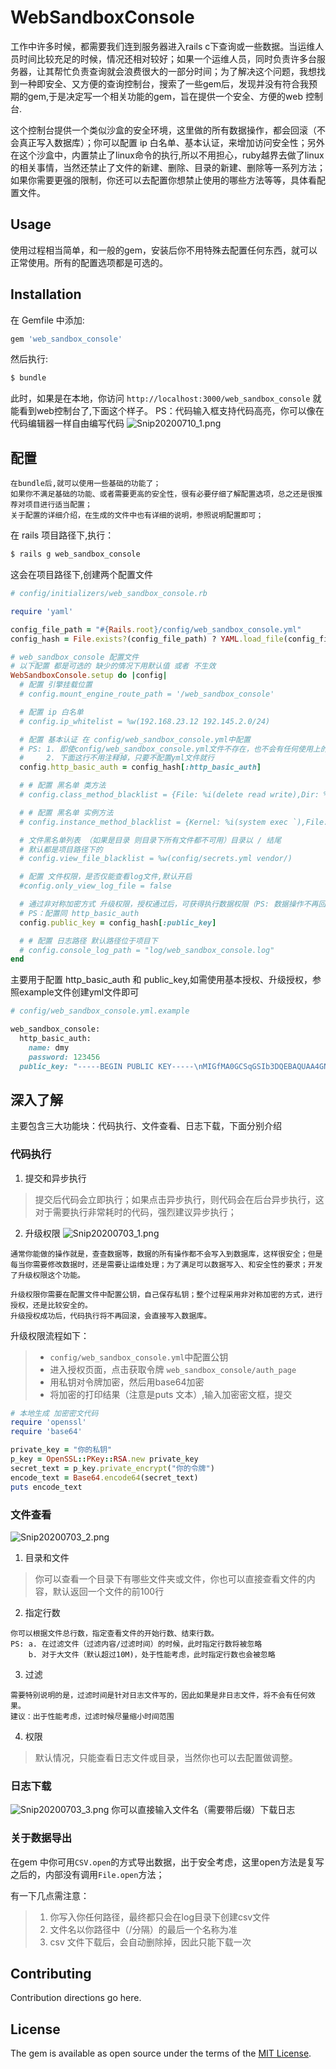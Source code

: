 # WebSandboxConsole
工作中许多时候，都需要我们连到服务器进入rails c下查询或一些数据。当运维人员时间比较充足的时候，情况还相对较好；如果一个运维人员，同时负责许多台服务器，让其帮忙负责查询就会浪费很大的一部分时间；为了解决这个问题，我想找到一种即安全、又方便的查询控制台，搜索了一些gem后，发现并没有符合我预期的gem,于是决定写一个相关功能的gem，旨在提供一个安全、方便的web 控制台.

这个控制台提供一个类似沙盒的安全环境，这里做的所有数据操作，都会回滚（不会真正写入数据库）；你可以配置 ip 白名单、基本认证，来增加访问安全性；另外在这个沙盒中，内置禁止了linux命令的执行,所以不用担心，ruby越界去做了linux的相关事情，当然还禁止了文件的新建、删除、目录的新建、删除等一系列方法；如果你需要更强的限制，你还可以去配置你想禁止使用的哪些方法等等，具体看配置文件。

## Usage
使用过程相当简单，和一般的gem，安装后你不用特殊去配置任何东西，就可以正常使用。所有的配置选项都是可选的。

## Installation
在 Gemfile 中添加:

```ruby
gem 'web_sandbox_console'
```

然后执行:
```bash
$ bundle
```

此时，如果是在本地，你访问 `http://localhost:3000/web_sandbox_console` 就能看到web控制台了,下面这个样子。
PS：代码输入框支持代码高亮，你可以像在代码编辑器一样自由编写代码
![Snip20200710_1.png](https://i.loli.net/2020/07/10/XqolSYAIJGKa5xg.png)

## 配置
```
在bundle后,就可以使用一些基础的功能了；
如果你不满足基础的功能、或者需要更高的安全性，很有必要仔细了解配置选项，总之还是很推荐对项目进行适当配置；
关于配置的详细介绍，在生成的文件中也有详细的说明，参照说明配置即可；
```

在 rails 项目路径下,执行：
```bash
$ rails g web_sandbox_console
```

这会在项目路径下,创建两个配置文件
```ruby
# config/initializers/web_sandbox_console.rb

require 'yaml'

config_file_path = "#{Rails.root}/config/web_sandbox_console.yml"
config_hash = File.exists?(config_file_path) ? YAML.load_file(config_file_path).with_indifferent_access[:web_sandbox_console] : {}

# web_sandbox_console 配置文件 
# 以下配置 都是可选的 缺少的情况下用默认值 或者 不生效
WebSandboxConsole.setup do |config|
  # 配置 引擎挂载位置
  # config.mount_engine_route_path = '/web_sandbox_console'

  # 配置 ip 白名单
  # config.ip_whitelist = %w(192.168.23.12 192.145.2.0/24)

  # 配置 基本认证 在 config/web_sandbox_console.yml中配置
  # PS: 1. 即使config/web_sandbox_console.yml文件不存在，也不会有任何使用上的影响,效果相当于没有开启
  #     2. 下面这行不用注释掉，只要不配置yml文件就行
  config.http_basic_auth = config_hash[:http_basic_auth]

  # # 配置 黑名单 类方法
  # config.class_method_blacklist = {File: %i(delete read write),Dir: %i(new delete mkdir)}

  # # 配置 黑名单 实例方法
  # config.instance_method_blacklist = {Kernel: %i(system exec `),File: %i(chmod chown)}

  # 文件黑名单列表 （如果是目录 则目录下所有文件都不可用）目录以 / 结尾
  # 默认都是项目路径下的
  # config.view_file_blacklist = %w(config/secrets.yml vendor/)

  # 配置 文件权限，是否仅能查看log文件,默认开启
  #config.only_view_log_file = false

  # 通过非对称加密方式 升级权限，授权通过后，可获得执行数据权限（PS: 数据操作不再回滚）
  # PS：配置同 http_basic_auth
  config.public_key = config_hash[:public_key]

  # # 配置 日志路径 默认路径位于项目下
  # config.console_log_path = "log/web_sandbox_console.log"
end
```

主要用于配置 http_basic_auth 和 public_key,如需使用基本授权、升级授权，参照example文件创建yml文件即可
```ruby
# config/web_sandbox_console.yml.example

web_sandbox_console:
  http_basic_auth:
    name: dmy
    password: 123456
  public_key: "-----BEGIN PUBLIC KEY-----\nMIGfMA0GCSqGSIb3DQEBAQUAA4GNADCBiQKBgQDMbJOE1vQT1jFpaH1GPYzdRJN/\nLh8VePmzXs5BYOLHB0xIjArL1NlXMbCJ+AS2rv3/oHIOdHhEuZw0tmm9DhG100R8\nRjBpsEKCDI88jl9qRkFmD3CVk8XQXv6c2IkRZCYSTvgDkmnKAlORksfw+p0cR2AQ\nlAtAsNsNviKYBzXKfQIDAQAB\n-----END PUBLIC KEY-----\n"

```

## 深入了解
主要包含三大功能块：代码执行、文件查看、日志下载，下面分别介绍

### 代码执行
1. 提交和异步执行

> 提交后代码会立即执行；如果点击异步执行，则代码会在后台异步执行，这对于需要执行非常耗时的代码，强烈建议异步执行；

2. 升级权限
![Snip20200703_1.png](https://i.loli.net/2020/07/03/26zf5WOBFqmaiHC.png)

```
通常你能做的操作就是，查查数据等，数据的所有操作都不会写入到数据库，这样很安全；但是每当你需要修改数据时，还是需要让运维处理；为了满足可以数据写入、和安全性的要求；开发了升级权限这个功能。

升级权限你需要在配置文件中配置公钥，自己保存私钥；整个过程采用非对称加密的方式，进行授权，还是比较安全的。
升级授权成功后，代码执行将不再回滚，会直接写入数据库。
```

升级权限流程如下：
> -  `config/web_sandbox_console.yml`中配置公钥
> - 进入授权页面，点击获取令牌 `web_sandbox_console/auth_page`
> - 用私钥对令牌加密，然后用base64加密
> - 将加密的打印结果（注意是puts 文本）,输入加密密文框，提交

```ruby
# 本地生成 加密密文代码
require 'openssl'
require 'base64'

private_key = "你的私钥"
p_key = OpenSSL::PKey::RSA.new private_key
secret_text = p_key.private_encrypt("你的令牌")
encode_text = Base64.encode64(secret_text)
puts encode_text
```

### 文件查看
![Snip20200703_2.png](https://i.loli.net/2020/07/03/zFMjpRSX8fCDQ2i.png)
1. 目录和文件

> 你可以查看一个目录下有哪些文件夹或文件，你也可以直接查看文件的内容，默认返回一个文件的前100行

2. 指定行数
```
你可以根据文件总行数，指定查看文件的开始行数、结束行数。
PS: a. 在过滤文件（过滤内容/过滤时间）的时候，此时指定行数将被忽略
    b. 对于大文件（默认超过10M)，处于性能考虑，此时指定行数也会被忽略
```

3. 过滤
```
需要特别说明的是，过滤时间是针对日志文件写的，因此如果是非日志文件，将不会有任何效果。
建议：出于性能考虑，过滤时候尽量缩小时间范围
```

4. 权限

> 默认情况，只能查看日志文件或目录，当然你也可以去配置做调整。

### 日志下载
![Snip20200703_3.png](https://i.loli.net/2020/07/03/csW5OfEhPVeSbJz.png)
你可以直接输入文件名（需要带后缀）下载日志

### 关于数据导出
在gem 中你可用`CSV.open`的方式导出数据，出于安全考虑，这里open方法是复写之后的，内部没有调用`File.open`方法；

有一下几点需注意：
> 1. 你写入你任何路径，最终都只会在log目录下创建csv文件
> 2. 文件名以你路径中（/分隔）的最后一个名称为准
> 3. csv 文件下载后，会自动删除掉，因此只能下载一次


## Contributing
Contribution directions go here.

## License
The gem is available as open source under the terms of the [MIT License](http://opensource.org/licenses/MIT).
